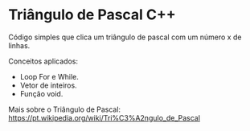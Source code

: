 # Triângulo de Pascal C++

Código simples que clica um triângulo de pascal com um número x de linhas.

Conceitos aplicados:
- Loop For e While.
- Vetor de inteiros.
- Função void.

Mais sobre o Triângulo de Pascal: https://pt.wikipedia.org/wiki/Tri%C3%A2ngulo_de_Pascal


